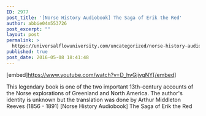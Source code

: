 ```yaml
---
ID: 2977
post_title: '[Norse History Audiobook] The Saga of Erik the Red'
author: abbie04m553726
post_excerpt: ""
layout: post
permalink: >
  https://universalflowuniversity.com/uncategorized/norse-history-audiobook-the-saga-of-erik-the-red/
published: true
post_date: 2016-05-08 18:41:48
---
```

[embed]https://www.youtube.com/watch?v=D_hvGjivgNY[/embed]<br>
<p>This legendary book is one of the two important 13th-century accounts of the Norse explorations of Greenland and North America. The author's identity is unknown but the translation was done by Arthur Middleton Reeves (1856 - 1891)
[Norse History Audiobook] The Saga of Erik the Red</p>
